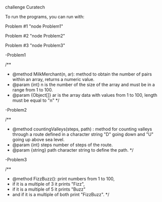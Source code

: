 
challenge Curatech

To run the programs, you can run with:

Problem #1
"node Problem1"

Problem #2
"node Problem2"

Problem #3
"node Problem3"



-Problem1

/**
 * @method MilkMerchant(n, ar): method to obtain the number of pairs within an array, returns a numeric value.
 * @param {int}  n is the number of the size of the array and must be in a range from 1 to 100.
 * @param {Object[]} ar is the array data with values from 1 to 100, length must be equal to "n"
 */


-Problem2

/**
 * @method countingValleys(steps, path) : method for counting valleys through a route defined in a character string "D" going down and "U" going up above sea level.
 * @param {int} steps number of steps of the route.
 * @param {string} path character string to define the path.
 */

-Problem3

/**
 * @method FizzBuzz(): print numbers from 1 to 100, 
 * if it is a multiple of 3 it prints "Fizz", 
 * if it is a multiple of 5 it prints "Buzz"
 * and if it is a multiple of both print "FizzBuzz".
 */
